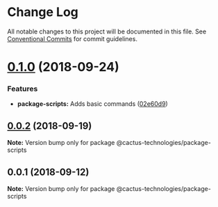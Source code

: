 # Change Log

All notable changes to this project will be documented in this file.
See [Conventional Commits](https://conventionalcommits.org) for commit guidelines.

<a name="0.1.0"></a>
# [0.1.0](https://github.com/CactusTechnologies/cactus-utils/compare/@cactus-technologies/package-scripts@0.0.2...@cactus-technologies/package-scripts@0.1.0) (2018-09-24)


### Features

* **package-scripts:** Adds basic commands ([02e60d9](https://github.com/CactusTechnologies/cactus-utils/commit/02e60d9))





<a name="0.0.2"></a>
## [0.0.2](https://github.com/CactusTechnologies/cactus-utils/compare/@cactus-technologies/package-scripts@0.0.1...@cactus-technologies/package-scripts@0.0.2) (2018-09-19)

**Note:** Version bump only for package @cactus-technologies/package-scripts





<a name="0.0.1"></a>
## 0.0.1 (2018-09-12)

**Note:** Version bump only for package @cactus-technologies/package-scripts
